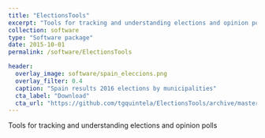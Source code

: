 ```yaml
---
title: "ElectionsTools"
excerpt: "Tools for tracking and understanding elections and opinion polls."
collection: software
type: "Software package"
date: 2015-10-01
permalink: /software/ElectionsTools

header:
  overlay_image: software/spain_eleccions.png
  overlay_filter: 0.4
  caption: "Spain results 2016 elections by municipalities"
  cta_label: "Download"
  cta_url: "https://github.com/tgquintela/ElectionsTools/archive/master.zip"
---
```



Tools for tracking and understanding elections and opinion polls

